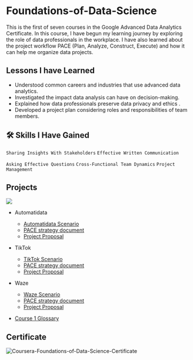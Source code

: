 
# Foundations-of-Data-Science

This is the first of seven courses in the Google Advanced Data Analytics Certificate. In this course, I have begun my learning journey by exploring the role of data professionals in the workplace. I have also learned about the project workflow PACE (Plan, Analyze, Construct, Execute) and how it can help me organize data projects.


## Lessons I have Learned

- Understood common careers and industries that use advanced data analytics.
- Investigated the impact data analysis can have on decision-making.
- Explained how data professionals preserve data privacy and ethics .
- Developed a project plan considering roles and responsibilities of team members.



## 🛠 Skills I Have Gained


`Sharing Insights With Stakeholders` `Effective Written Communication`

`Asking Effective Questions` `Cross-Functional Team Dynamics` `Project Management`



## Projects
![](https://lh3.googleusercontent.com/drive-viewer/AITFw-zAJJMrb4OHQk6NHQOYcwdXA0B3XAwRqN-JKG-zMIFzfwUnkElhtklMA-qeO_x-vUbCzEhJdHBbOtS8k06W5HpVkUgjdg=s1600)
- Automatidata
    - [Automatidata Scenario](https://docs.google.com/document/d/e/2PACX-1vRlW4wlHgREtjmqfUBk19oaDrZvOkMUN5sW1NQ1TuJb93Lgy5LgbOM5AiG4mZiTjgZI2he82td99EJm/pub)
    - [PACE strategy document](https://docs.google.com/document/d/e/2PACX-1vSWd_6M-0kxSszLC_BJqkbZi3qBvhoVJMQCjtJWdkiGWO5TOBw2FqQJaQdbYimEkqhRREzMOOeC4Pqv/pub)
    - [Project Proposal](https://docs.google.com/document/d/e/2PACX-1vQvQ3fQJyik8UNMA3HL2iQ3p7LnRhd0z8c-i0yDU7Hwr6RlhJXxYsZTEDrx7_VJkLwmFtIAGX8vxMBo/pub)
- TikTok
    - [TikTok Scenario](https://docs.google.com/document/d/e/2PACX-1vTBo5YNM234GnTa7Sd0r7CEmxPaK9a2Hl7agVKIgMeL-BHzAgA2IEHJP1NFxFJsE0gHlwrZk756FP69/pub)
    - [PACE strategy document](https://docs.google.com/document/d/e/2PACX-1vSWd_6M-0kxSszLC_BJqkbZi3qBvhoVJMQCjtJWdkiGWO5TOBw2FqQJaQdbYimEkqhRREzMOOeC4Pqv/pub)
    - [Project Proposal](https://docs.google.com/document/d/e/2PACX-1vS35e_Ynxmn839zzzeoUDkWzKn2KAGaGnuMCv2sXcTKBSdk8iOzAINEkDogOnaNkw/pub)
- Waze
    - [Waze Scenario](https://docs.google.com/document/d/e/2PACX-1vSZvjZlJdPmzQO7sriPMCeUchpfV_oaQCFvWGmy40qoNTX3lEIl33g4OO7ljh576Dw9bfmCFsEaeLJO/pub)
    - [PACE strategy document](https://docs.google.com/document/d/e/2PACX-1vSWd_6M-0kxSszLC_BJqkbZi3qBvhoVJMQCjtJWdkiGWO5TOBw2FqQJaQdbYimEkqhRREzMOOeC4Pqv/pub)
    - [Project Proposal](https://docs.google.com/document/d/e/2PACX-1vRg8j8OBJpTZYddzu6wO-EY2BI8G4S8S4VTXkXdJSpGPh9Weaiyk32wQ4xkoIgfgbE-hqnegV1JI2yF/pub)

- [Course 1 Glossary](https://raw.githubusercontent.com/tasbirul/Google-Advanced-Data-Analytics-Projects/main/C1%20Foundations%20of%20Data%20Science/assets/Course-1-Glossary.md)

## Certificate

![Coursera-Foundations-of-Data-Science-Certificate](https://lh3.googleusercontent.com/drive-viewer/AITFw-x9xBgB5i-sEPVtlu1LEPfqSjGsgZWKkoxgo6jMuukd4EZL6kWVLedP_DuYD_eHil62vkR9Oi360W9r7OoHMWN-7qYyqg=s1600)

